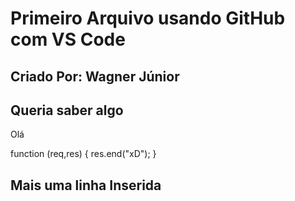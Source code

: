 
# Primeiro Arquivo usando GitHub com VS Code

## Criado Por: Wagner Júnior

## Queria saber algo

Olá

function (req,res) {
    res.end("xD");
}
## Mais uma linha Inserida
